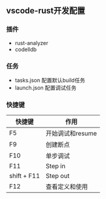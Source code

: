 ## vscode-rust开发配置

### 插件

- rust-analyzer
- codelldb

### 任务

- tasks.json 配置默认build任务
- launch.json 配置调试任务

### 快捷键

| 快捷键 | 作用 |
| --- | --- |
| F5 | 开始调试和resume |
| F9 | 创建断点 |
| F10 | 单步调试 |
| F11 | Step in |
| shift + F11 | Step out |
| F12 | 查看定义和使用 |

